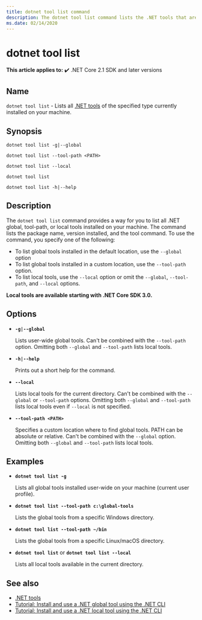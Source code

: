 ```yaml
---
title: dotnet tool list command
description: The dotnet tool list command lists the .NET tools that are installed on your machine.
ms.date: 02/14/2020
---
```

# dotnet tool list

**This article applies to:** ✔️ .NET Core 2.1 SDK and later versions

## Name

`dotnet tool list` - Lists all [.NET tools](global-tools.md) of the specified type currently installed on your machine.

## Synopsis

```dotnetcli
dotnet tool list -g|--global

dotnet tool list --tool-path <PATH>

dotnet tool list --local

dotnet tool list

dotnet tool list -h|--help
```

## Description

The `dotnet tool list` command provides a way for you to list all .NET global, tool-path, or local tools installed on your machine. The command lists the package name, version installed, and the tool command.  To use the command, you specify one of the following:

* To list global tools installed in the default location, use the `--global` option
* To list global tools installed in a custom location, use the `--tool-path` option.
* To list local tools, use the `--local` option or omit the `--global`, `--tool-path`, and `--local` options.

**Local tools are available starting with .NET Core SDK 3.0.**

## Options

- **`-g|--global`**

  Lists user-wide global tools. Can't be combined with the `--tool-path` option. Omitting both `--global` and `--tool-path` lists local tools.

- **`-h|--help`**

  Prints out a short help for the command.

- **`--local`**

  Lists local tools for the current directory. Can't be combined with the `--global` or `--tool-path` options. Omitting both `--global` and `--tool-path` lists local tools even if `--local` is not specified.

- **`--tool-path <PATH>`**

  Specifies a custom location where to find global tools. PATH can be absolute or relative. Can't be combined with the `--global` option. Omitting both `--global` and `--tool-path` lists local tools.

## Examples

- **`dotnet tool list -g`**

  Lists all global tools installed user-wide on your machine (current user profile).

- **`dotnet tool list --tool-path c:\global-tools`**

  Lists the global tools from a specific Windows directory.

- **`dotnet tool list --tool-path ~/bin`**

  Lists the global tools from a specific Linux/macOS directory.

- **`dotnet tool list`** or **`dotnet tool list --local`**

  Lists all local tools available in the current directory.

## See also

- [.NET tools](global-tools.md)
- [Tutorial: Install and use a .NET global tool using the .NET CLI](global-tools-how-to-use.md)
- [Tutorial: Install and use a .NET local tool using the .NET CLI](local-tools-how-to-use.md)
